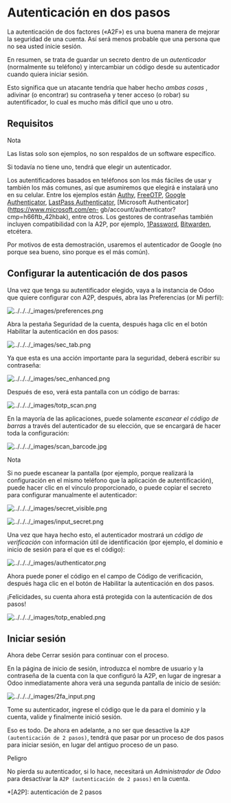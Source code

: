 # Autenticación en dos pasos

La autenticación de dos factores («A2F») es una buena manera de mejorar la
seguridad de una cuenta. Así será menos probable que una persona que no sea
usted inicie sesión.

En resumen, se trata de guardar un secreto dentro de un _autenticador_
(normalmente su teléfono) y intercambiar un código desde su autenticador
cuando quiera iniciar sesión.

Esto significa que un atacante tendría que haber hecho _ambas cosas_ ,
adivinar (o encontrar) su contraseña y tener acceso (o robar) su
autentificador, lo cual es mucho más difícil que uno u otro.

## Requisitos

Nota

Las listas solo son ejemplos, no son respaldos de un software específico.

Si todavía no tiene uno, tendrá que elegir un autenticador.

Los autentificadores basados en teléfonos son los más fáciles de usar y
también los más comunes, así que asumiremos que elegirá e instalará uno en su
celular. Entre los ejemplos están [Authy](https://authy.com/),
[FreeOTP](https://freeotp.github.io/), [Google
Authenticator](https://support.google.com/accounts/answer/1066447?hl=en),
[LastPass Authenticator](https://lastpass.com/auth/), [Microsoft
Authenticator](https://www.microsoft.com/en-
gb/account/authenticator?cmp=h66ftb_42hbak), entre otros. Los gestores de
contraseñas también incluyen compatibilidad con la A2P, por ejemplo,
[1Password](https://support.1password.com/one-time-passwords/),
[Bitwarden](https://bitwarden.com/help/article/authenticator-keys/), etcétera.

Por motivos de esta demostración, usaremos el autenticador de Google (no
porque sea bueno, sino porque es el más común).

## Configurar la autenticación de dos pasos

Una vez que tenga su autentificador elegido, vaya a la instancia de Odoo que
quiere configurar con A2P, después, abra las Preferencias (or Mi perfil):

![../../../_images/preferences.png](../../../_images/preferences.png)

Abra la pestaña Seguridad de la cuenta, después haga clic en el botón
Habilitar la autenticación en dos pasos:

![../../../_images/sec_tab.png](../../../_images/sec_tab.png)

Ya que esta es una acción importante para la seguridad, deberá escribir su
contraseña:

![../../../_images/sec_enhanced.png](../../../_images/sec_enhanced.png)

Después de eso, verá esta pantalla con un código de barras:

![../../../_images/totp_scan.png](../../../_images/totp_scan.png)

En la mayoría de las aplicaciones, puede solamente _escanear el código de
barras_ a través del autenticador de su elección, que se encargará de hacer
toda la configuración:

![../../../_images/scan_barcode.jpg](../../../_images/scan_barcode.jpg)

Nota

Si no puede escanear la pantalla (por ejemplo, porque realizará la
configuración en el mismo teléfono que la aplicación de autentificación),
puede hacer clic en el vínculo proporcionado, o puede copiar el secreto para
configurar manualmente el autenticador:

![../../../_images/secret_visible.png](../../../_images/secret_visible.png)

![../../../_images/input_secret.png](../../../_images/input_secret.png)

Una vez que haya hecho esto, el autenticador mostrará un _código de
verificación_ con información útil de identificación (por ejemplo, el dominio
e inicio de sesión para el que es el código):

![../../../_images/authenticator.png](../../../_images/authenticator.png)

Ahora puede poner el código en el campo de Código de verificación, después
haga clic en el botón de Habilitar la autenticación en dos pasos.

¡Felicidades, su cuenta ahora está protegida con la autenticación de dos
pasos!

![../../../_images/totp_enabled.png](../../../_images/totp_enabled.png)

## Iniciar sesión

Ahora debe Cerrar sesión para continuar con el proceso.

En la página de inicio de sesión, introduzca el nombre de usuario y la
contraseña de la cuenta con la que configuró la A2P, en lugar de ingresar a
Odoo inmediatamente ahora verá una segunda pantalla de inicio de sesión:

![../../../_images/2fa_input.png](../../../_images/2fa_input.png)

Tome su autenticador, ingrese el código que le da para el dominio y la cuenta,
valide y finalmente inició sesión.

Eso es todo. De ahora en adelante, a no ser que desactive la `A2P
(autenticación de 2 pasos)`, tendrá que pasar por un proceso de dos pasos para
iniciar sesión, en lugar del antiguo proceso de un paso.

Peligro

No pierda su autenticador, si lo hace, necesitará un _Administrador de Odoo_
para desactivar la `A2P (autenticación de 2 pasos)` en la cuenta.

  *[A2P]: autenticación de 2 pasos

